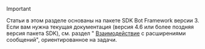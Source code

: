 > [!Important]
> Статьи в этом разделе основаны на пакете SDK Bot Framework версии 3. Если вам нужна текущая документация (версия 4.6 или более поздняя версия пакета SDK), см. раздел " [Взаимодействие](~/messaging-extensions/what-are-messaging-extensions.md) с расширениями сообщений", ориентированное на задачи.
